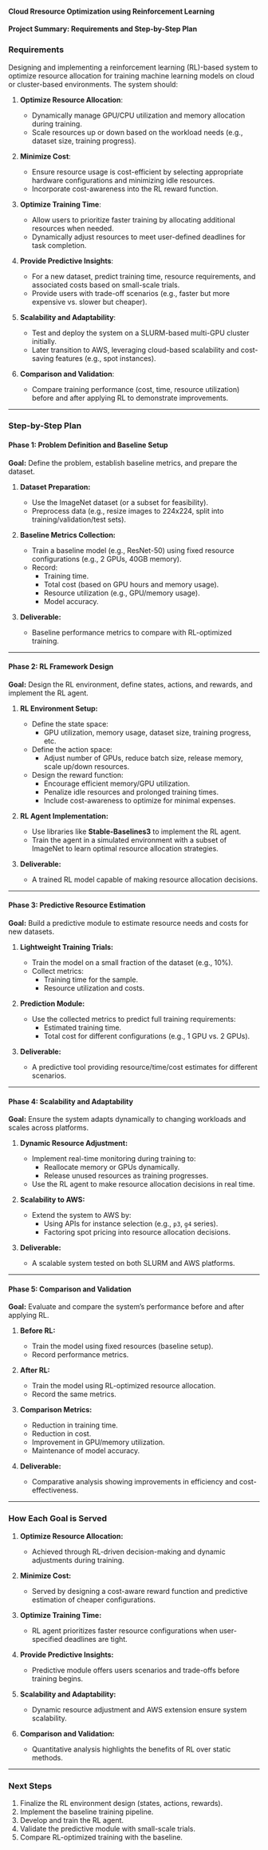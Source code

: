 #### Cloud Rresource Optimization using Reinforcement Learning

**Project Summary: Requirements and Step-by-Step Plan**

### **Requirements**
Designing and implementing a reinforcement learning (RL)-based system to optimize resource allocation for training machine learning models on cloud or cluster-based environments. The system should:

1. **Optimize Resource Allocation**:
   - Dynamically manage GPU/CPU utilization and memory allocation during training.
   - Scale resources up or down based on the workload needs (e.g., dataset size, training progress).

2. **Minimize Cost**:
   - Ensure resource usage is cost-efficient by selecting appropriate hardware configurations and minimizing idle resources.
   - Incorporate cost-awareness into the RL reward function.

3. **Optimize Training Time**:
   - Allow users to prioritize faster training by allocating additional resources when needed.
   - Dynamically adjust resources to meet user-defined deadlines for task completion.

4. **Provide Predictive Insights**:
   - For a new dataset, predict training time, resource requirements, and associated costs based on small-scale trials.
   - Provide users with trade-off scenarios (e.g., faster but more expensive vs. slower but cheaper).

5. **Scalability and Adaptability**:
   - Test and deploy the system on a SLURM-based multi-GPU cluster initially.
   - Later transition to AWS, leveraging cloud-based scalability and cost-saving features (e.g., spot instances).

6. **Comparison and Validation**:
   - Compare training performance (cost, time, resource utilization) before and after applying RL to demonstrate improvements.

---

### **Step-by-Step Plan**

#### **Phase 1: Problem Definition and Baseline Setup**
**Goal:** Define the problem, establish baseline metrics, and prepare the dataset.

1. **Dataset Preparation:**
   - Use the ImageNet dataset (or a subset for feasibility).
   - Preprocess data (e.g., resize images to 224x224, split into training/validation/test sets).

2. **Baseline Metrics Collection:**
   - Train a baseline model (e.g., ResNet-50) using fixed resource configurations (e.g., 2 GPUs, 40GB memory).
   - Record:
     - Training time.
     - Total cost (based on GPU hours and memory usage).
     - Resource utilization (e.g., GPU/memory usage).
     - Model accuracy.

3. **Deliverable:**
   - Baseline performance metrics to compare with RL-optimized training.

---

#### **Phase 2: RL Framework Design**
**Goal:** Design the RL environment, define states, actions, and rewards, and implement the RL agent.

1. **RL Environment Setup:**
   - Define the state space:
     - GPU utilization, memory usage, dataset size, training progress, etc.
   - Define the action space:
     - Adjust number of GPUs, reduce batch size, release memory, scale up/down resources.
   - Design the reward function:
     - Encourage efficient memory/GPU utilization.
     - Penalize idle resources and prolonged training times.
     - Include cost-awareness to optimize for minimal expenses.

2. **RL Agent Implementation:**
   - Use libraries like **Stable-Baselines3** to implement the RL agent.
   - Train the agent in a simulated environment with a subset of ImageNet to learn optimal resource allocation strategies.

3. **Deliverable:**
   - A trained RL model capable of making resource allocation decisions.

---

#### **Phase 3: Predictive Resource Estimation**
**Goal:** Build a predictive module to estimate resource needs and costs for new datasets.

1. **Lightweight Training Trials:**
   - Train the model on a small fraction of the dataset (e.g., 10%).
   - Collect metrics:
     - Training time for the sample.
     - Resource utilization and costs.

2. **Prediction Module:**
   - Use the collected metrics to predict full training requirements:
     - Estimated training time.
     - Total cost for different configurations (e.g., 1 GPU vs. 2 GPUs).

3. **Deliverable:**
   - A predictive tool providing resource/time/cost estimates for different scenarios.

---

#### **Phase 4: Scalability and Adaptability**
**Goal:** Ensure the system adapts dynamically to changing workloads and scales across platforms.

1. **Dynamic Resource Adjustment:**
   - Implement real-time monitoring during training to:
     - Reallocate memory or GPUs dynamically.
     - Release unused resources as training progresses.
   - Use the RL agent to make resource allocation decisions in real time.

2. **Scalability to AWS:**
   - Extend the system to AWS by:
     - Using APIs for instance selection (e.g., `p3`, `g4` series).
     - Factoring spot pricing into resource allocation decisions.

3. **Deliverable:**
   - A scalable system tested on both SLURM and AWS platforms.

---

#### **Phase 5: Comparison and Validation**
**Goal:** Evaluate and compare the system’s performance before and after applying RL.

1. **Before RL:**
   - Train the model using fixed resources (baseline setup).
   - Record performance metrics.

2. **After RL:**
   - Train the model using RL-optimized resource allocation.
   - Record the same metrics.

3. **Comparison Metrics:**
   - Reduction in training time.
   - Reduction in cost.
   - Improvement in GPU/memory utilization.
   - Maintenance of model accuracy.

4. **Deliverable:**
   - Comparative analysis showing improvements in efficiency and cost-effectiveness.

---

### **How Each Goal is Served**
1. **Optimize Resource Allocation:**
   - Achieved through RL-driven decision-making and dynamic adjustments during training.

2. **Minimize Cost:**
   - Served by designing a cost-aware reward function and predictive estimation of cheaper configurations.

3. **Optimize Training Time:**
   - RL agent prioritizes faster resource configurations when user-specified deadlines are tight.

4. **Provide Predictive Insights:**
   - Predictive module offers users scenarios and trade-offs before training begins.

5. **Scalability and Adaptability:**
   - Dynamic resource adjustment and AWS extension ensure system scalability.

6. **Comparison and Validation:**
   - Quantitative analysis highlights the benefits of RL over static methods.

---

### **Next Steps**
1. Finalize the RL environment design (states, actions, rewards).
2. Implement the baseline training pipeline.
3. Develop and train the RL agent.
4. Validate the predictive module with small-scale trials.
5. Compare RL-optimized training with the baseline.

